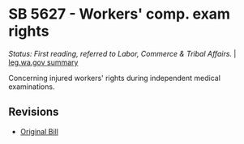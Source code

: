 # SB 5627 - Workers' comp. exam rights
*Status: First reading, referred to Labor, Commerce & Tribal Affairs.* | [leg.wa.gov summary](https://app.leg.wa.gov/billsummary?BillNumber=5627&Year=2021)

Concerning injured workers' rights during independent medical examinations.

## Revisions
* [Original Bill](1/)